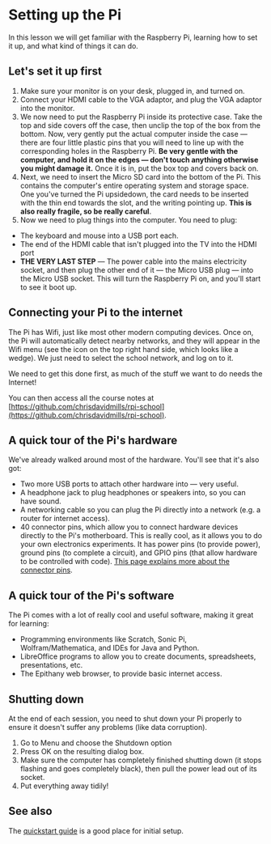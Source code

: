 # Setting up the Pi

In this lesson we will get familiar with the Raspberry Pi, learning how to set it up, and what kind of things it can do.

## Let's set it up first

1. Make sure your monitor is on your desk, plugged in, and turned on.
2. Connect your HDMI cable to the VGA adaptor, and plug the VGA adaptor into the monitor.
3. We now need to put the Raspberry Pi inside its protective case. Take the top and side covers off the case, then unclip the top of the box from the bottom. Now, very gently put the actual computer inside the case — there are four little plastic pins that you will need to line up with the corresponding holes in the Raspberry Pi. <strong>Be very gentle with the computer, and hold it on the edges — don't touch anything otherwise you might damage it.</strong> Once it is in, put the box top and covers back on.
4. Next, we need to insert the Micro SD card into the bottom of the Pi. This contains the computer's entire operating system and storage space. One you've turned the Pi upsidedown, the card needs to be inserted with the thin end towards the slot, and the writing pointing up. <strong>This is also really fragile, so be really careful</strong>.
5. Now we need to plug things into the computer. You need to plug:
<ul>
  <li>The keyboard and mouse into a USB port each.</li>
  <li>The end of the HDMI cable that isn't plugged into the TV into the HDMI port</li>
  <li><strong>THE VERY LAST STEP</strong> — The power cable into the mains electricity socket, and then plug the other end of it — the Micro USB plug — into the Micro USB socket. This will turn the Raspberry Pi on, and you'll start to see it boot up.</li>
</ul>

## Connecting your Pi to the internet

The Pi has Wifi, just like most other modern computing devices. Once on, the Pi will automatically detect nearby networks, and they will appear in the Wifi menu (see the icon on the top right hand side, which looks like a wedge). We just need to select the school network, and log on to it.

We need to get this done first, as much of the stuff we want to do needs the Internet!

You can then access all the course notes at [https://github.com/chrisdavidmills/rpi-school](https://github.com/chrisdavidmills/rpi-school).

## A quick tour of the Pi's hardware

We've already walked around most of the hardware. You'll see that it's also got:

* Two more USB ports to attach other hardware into — very useful.
* A headphone jack to plug headphones or speakers into, so you can have sound.
* A networking cable so you can plug the Pi directly into a network (e.g. a router for internet access).
* 40 connector pins, which allow you to connect hardware devices directly to the Pi's motherboard. This is really cool, as it allows you to do your own electronics experiments. It has power pins (to provide power), ground pins (to complete a circuit), and GPIO pins (that allow hardware to be controlled with code). [This page explains more about the connector pins](https://projects.raspberrypi.org/en/projects/physical-computing).

## A quick tour of the Pi's software

The Pi comes with a lot of really cool and useful software, making it great for learning:

* Programming environments like Scratch, Sonic Pi, Wolfram/Mathematica, and IDEs for Java and Python.
* LibreOffice programs to allow you to create documents, spreadsheets, presentations, etc.
* The Epithany web browser, to provide basic internet access.

## Shutting down

At the end of each session, you need to shut down your Pi properly to ensure it doesn't suffer any problems (like data corruption).

1. Go to Menu and choose the Shutdown option
2. Press OK on the resulting dialog box.
3. Make sure the computer has completely finished shutting down (it stops flashing and goes completely black), then pull the power lead out of its socket.
4. Put everything away tidily!

## See also

The [quickstart guide](https://www.raspberrypi.org/learning/hardware-guide/quickstart/) is a good place for initial setup.
